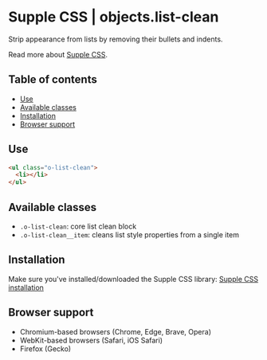 # Supple CSS | objects.list-clean

Strip appearance from lists by removing their bullets and indents.

Read more about [Supple CSS](https://github.com/supple-css/supple).

## Table of contents

* [Use](#use)
* [Available classes](#available-classes)
* [Installation](#installation)
* [Browser support](#browser-support)


## Use

```html
<ul class="o-list-clean">
  <li></li>
</ul>
```

## Available classes

* `.o-list-clean`: core list clean block
* `.o-list-clean__item`: cleans list style properties from a single item


## Installation
Make sure you've installed/downloaded the Supple CSS library: [Supple CSS installation](../../#installation)


## Browser support

* Chromium-based browsers (Chrome, Edge, Brave, Opera)
* WebKit-based browsers (Safari, iOS Safari)
* Firefox (Gecko)
